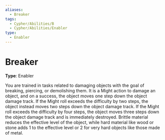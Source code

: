 ```yaml
---
aliases:
  - Breaker
tags:
  - Cypher/Abilities/B
  - Cypher/Abilities/Enabler
type:
  - Enabler
---
```


# Breaker

**Type**: Enabler

You are trained in tasks related to damaging objects with the goal of breaking, piercing, or demolishing them. It is a Might action to damage an object, and on a success, the object moves one step down the object damage track. If the Might roll exceeds the difficulty by two steps, the object instead moves two steps down the object damage track. If the Might roll exceeds the difficulty by four steps, the object moves three steps down the object damage track and is immediately destroyed. Brittle material reduces the effective level of the object, while hard material like wood or stone adds 1 to the effective level or 2 for very hard objects like those made of metal.
